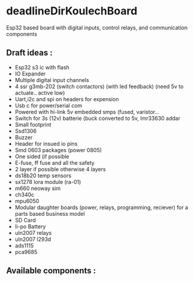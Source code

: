 # deadlineDirKoulechBoard
Esp32 based board with digital inputs, control relays, and communication components

## Draft ideas :
- Esp32 s3 ic with flash
- IO Expander
- Multiple digital input channels
- 4 ssr g3mb-202 (switch contactors) (with led feedback) (need 5v to actuate.. active low)
- Uart,i2c and spi on headers for expension
- Usb c for power/serial com
- Powered with hi-link 5v embedded smps (fused, varistor...
- Switch for 3s (12v) batterie (buck converted to 5v, lmr33630 addar
- Small footprint
- Ssd1306 
- Buzzer
- Header for insued io pins
- Smd 0603 packages (power 0805)
- One sided (if possible
- E-fuse, ff fuse and all the safety 
- 2 layer if possible otherwise 4 layers 
- ds18b20 temp sensors
- sx1278 lora module (ra-01)
- m660 neoway sim
- ch340c
- mpu6050
- Modular daughter boards (power, relays, programming, reciever) for a parts based business model
- SD Card
- li-po Battery
- uln2007 relays
- uln2007 l293d
- ads1115
- pca9685

## Available components :

